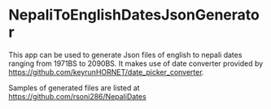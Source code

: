 # NepaliToEnglishDatesJsonGenerator

This app can be used to generate Json files of english to nepali dates ranging from 1971BS to 2090BS.
It makes use of date converter provided by https://github.com/keyrunHORNET/date_picker_converter.

Samples of generated files are listed at https://github.com/rsoni286/NepaliDates
